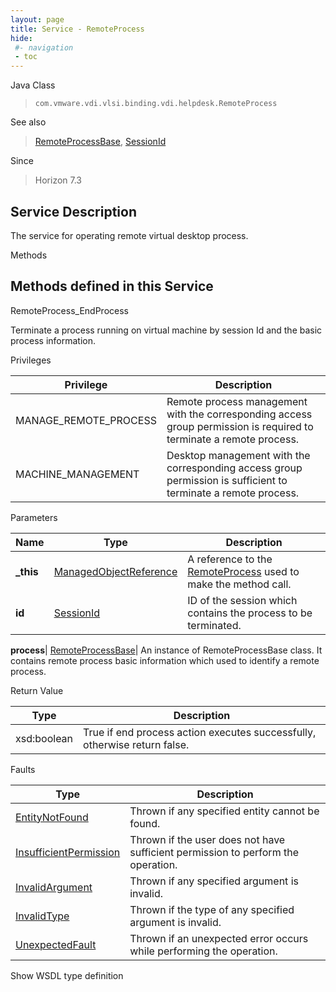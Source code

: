 ```yaml
---
layout: page
title: Service - RemoteProcess
hide:
 #- navigation
 - toc
---
```


  
   
  



Java Class  
> `com.vmware.vdi.vlsi.binding.vdi.helpdesk.RemoteProcess`

See also  
> [RemoteProcessBase](vdi.helpdesk.RemoteProcess.RemoteProcessBase.md), [SessionId](vdi.entity.SessionId.md)

Since  
> Horizon 7.3


  


## Service Description

The service for operating remote virtual desktop process. 

Methods

Methods defined in this Service   
---  
RemoteProcess_EndProcess  
  



Terminate a process running on virtual machine by session Id and the basic process information. 

Privileges 

Privilege |  Description   
---|---  
MANAGE_REMOTE_PROCESS|  Remote process management with the corresponding access group permission is required to terminate a remote process.   
MACHINE_MANAGEMENT|  Desktop management with the corresponding access group permission is sufficient to terminate a remote process.   
  


Parameters 

Name| Type| Description  
---|---|---  
**_this**| [ManagedObjectReference](vmodl.ManagedObjectReference.md)|  A reference to the [RemoteProcess](vdi.helpdesk.RemoteProcess.md) used to make the method call.   
**id**| [SessionId](vdi.entity.SessionId.md)|  ID of the session which contains the process to be terminated.   
  
**process**| [RemoteProcessBase](vdi.helpdesk.RemoteProcess.RemoteProcessBase.md)|  An instance of RemoteProcessBase class. It contains remote process basic information which used to identify a remote process.   
  
  


Return Value 

Type |  Description   
---|---  
xsd:boolean| True if end process action executes successfully, otherwise return false.  
  


Faults 

Type |  Description   
---|---  
[EntityNotFound](vdi.fault.EntityNotFound.md)| Thrown if any specified entity cannot be found.  
[InsufficientPermission](vdi.fault.InsufficientPermission.md)| Thrown if the user does not have sufficient permission to perform the operation.  
[InvalidArgument](vdi.fault.InvalidArgument.md)| Thrown if any specified argument is invalid.  
[InvalidType](vdi.fault.InvalidType.md)| Thrown if the type of any specified argument is invalid.  
[UnexpectedFault](vdi.fault.UnexpectedFault.md)| Thrown if an unexpected error occurs while performing the operation.  
  
Show WSDL type definition

  
  
  
  
  
  
  
